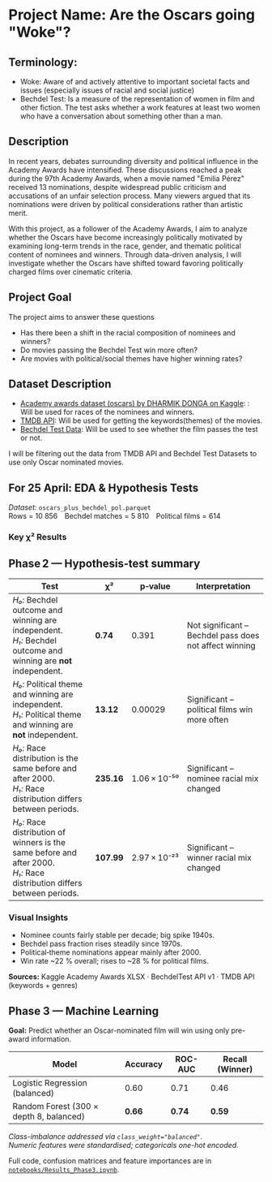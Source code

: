 # Project Name: Are the Oscars going "Woke"?

## Terminology:

- Woke: Aware of and actively attentive to important societal facts and issues (especially issues of racial and social justice)
- Bechdel Test: Is a measure of the representation of women in film and other fiction. The test asks whether a work features at least two women who have a conversation about something other than a man.

## Description
In recent years, debates surrounding diversity and political influence in the Academy Awards have intensified. These discussions reached a peak during the 97th Academy Awards, when a movie named "Emilia Pérez" received 13 nominations, despite widespread public criticism and accusations of an unfair selection process. Many viewers argued that its nominations were driven by political considerations rather than artistic merit.

With this project, as a follower of the Academy Awards, I aim to analyze whether the Oscars have become increasingly politically motivated by examining long-term trends in the race, gender, and thematic political content of nominees and winners. Through data-driven analysis, I will investigate whether the Oscars have shifted toward favoring politically charged films over cinematic criteria.

## Project Goal
The project aims to answer these questions
- Has there been a shift in the racial composition of nominees and winners?
- Do movies passing the Bechdel Test win more often?
- Are movies with political/social themes have higher winning rates?

## Dataset Description
- [Academy awards dataset (oscars) by DHARMIK DONGA on Kaggle](https://www.kaggle.com/datasets/dharmikdonga/academy-awards-dataset-oscars/data): : Will be used for races of the nominees and winners.
- [TMDB API](https://developer.themoviedb.org/docs/getting-started): Will be used for getting the keywords(themes) of the movies.
- [Bechdel Test Data](https://bechdeltest.com): Will be used to see whether the film passes the test or not.

I will be filtering out the data from TMDB API and Bechdel Test Datasets to use only Oscar nominated movies.

## For 25 April: EDA & Hypothesis Tests

*Dataset:* `oscars_plus_bechdel_pol.parquet`  
Rows = 10 856 Bechdel matches = 5 810 Political films = 614

### Key χ² Results

## Phase 2 — Hypothesis‑test summary

| Test | χ² | p‑value | Interpretation |
|------|----|---------|----------------|
| *H₀:* Bechdel outcome and winning are independent. <br>*H₁:* Bechdel outcome and winning are **not** independent. | **0.74** | 0.391 | Not significant – Bechdel pass does not affect winning |
| *H₀:* Political theme and winning are independent. <br>*H₁:* Political theme and winning are **not** independent. | **13.12** | 0.00029 | Significant – political films win more often |
| *H₀:* Race distribution is the same before and after 2000. <br>*H₁:* Race distribution differs between periods. | **235.16** | 1.06 × 10⁻⁵⁰ | Significant – nominee racial mix changed |
| *H₀:* Race distribution of winners is the same before and after 2000. <br>*H₁:* Race distribution differs between periods. | **107.99** | 2.97 × 10⁻²³ | Significant – winner racial mix changed |

### Visual Insights
* Nominee counts fairly stable per decade; big spike 1940s.  
* Bechdel pass fraction rises steadily since 1970s.  
* Political‐theme nominations appear mainly after 2000.  
* Win rate ~22 % overall; rises to ~28 % for political films.

**Sources:** Kaggle Academy Awards XLSX · BechdelTest API v1 · TMDB API (keywords + genres)  

## Phase 3 — Machine Learning

**Goal:** Predict whether an Oscar-nominated film will win using only pre-award information.

| Model | Accuracy | ROC-AUC | Recall (Winner) |
|-------|----------|---------|-----------------|
| Logistic Regression (balanced) | 0.60 | 0.71 | 0.46 |
| Random Forest (300 × depth 8, balanced) | **0.66** | **0.74** | **0.59** |

*Class-imbalance addressed via `class_weight="balanced"`.  
Numeric features were standardised; categoricals one-hot encoded.*

Full code, confusion matrices and feature importances are in  
[`notebooks/Results_Phase3.ipynb`](notebooks/Phase3_Results.ipynb).

